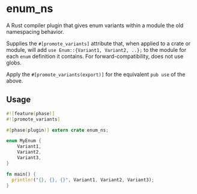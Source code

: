 enum_ns
==========

A Rust compiler plugin that gives enum variants within a module the old namespacing behavior.

Supplies the `#[promote_variants]` attribute that, when applied to a crate or module, will add `use Enum::{Variant1, Variant2, ..};` to the module for each `enum` definition it contains. For forward-compatibility, does not use globs.

Apply the `#[promote_variants(export)]` for the equivalent `pub use` of the above.

Usage
--------

```rust
#![feature(phase)]
#![promote_variants]

#[phase(plugin)] extern crate enum_ns;

enum MyEnum {
    Variant1,
    Variant2,
    Variant3,
}

fn main() {
  println!("{}, {}, {}", Variant1, Variant2, Variant3);
}

